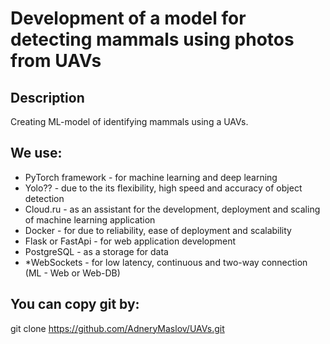 # Development of a model for detecting mammals using photos from UAVs

## Description
Creating ML-model of identifying mammals using a UAVs. 

## We use:
- PyTorch framework  - for machine learning and deep learning
- Yolo?? - due to the its flexibility, high speed and accuracy of object detection
- Cloud.ru - as an assistant for the development, deployment and scaling of machine learning application
- Docker - for due to reliability, ease of deployment and scalability
- Flask or FastApi - for web application development
- PostgreSQL - as a storage for data
- *WebSockets - for low latency, continuous and two-way connection (ML - Web or Web-DB)

## You can copy git by:
git clone https://github.com/AdneryMaslov/UAVs.git
